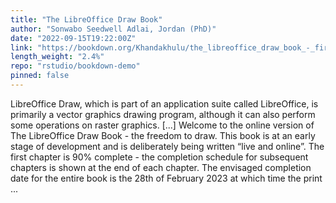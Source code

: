 ```yaml
---
title: "The LibreOffice Draw Book"
author: "Sonwabo Seedwell Adlai, Jordan (PhD)"
date: "2022-09-15T19:22:00Z"
link: "https://bookdown.org/Khandakhulu/the_libreoffice_draw_book_-_first_edition/"
length_weight: "2.4%"
repo: "rstudio/bookdown-demo"
pinned: false
---
```


LibreOffice Draw, which is part of an application suite called LibreOffice, is primarily a vector graphics drawing program, although it can also perform some operations on raster graphics. [...] Welcome to the online version of The LibreOffice Draw Book - the freedom to draw. This book is at an early stage of development and is deliberately being written “live and online”. The first chapter is 90% complete - the completion schedule for subsequent chapters is shown at the end of each chapter. The envisaged completion date for the entire book is the 28th of February 2023 at which time the print  ...
